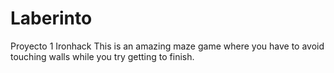 # Laberinto

Proyecto 1 Ironhack
This is an amazing maze game where you have to avoid touching walls while you try getting to finish.
